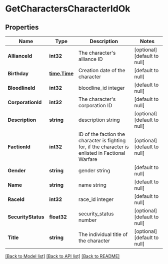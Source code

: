 # GetCharactersCharacterIdOk

## Properties
Name | Type | Description | Notes
------------ | ------------- | ------------- | -------------
**AllianceId** | **int32** | The character&#39;s alliance ID | [optional] [default to null]
**Birthday** | [**time.Time**](time.Time.md) | Creation date of the character | [default to null]
**BloodlineId** | **int32** | bloodline_id integer | [default to null]
**CorporationId** | **int32** | The character&#39;s corporation ID | [default to null]
**Description** | **string** | description string | [optional] [default to null]
**FactionId** | **int32** | ID of the faction the character is fighting for, if the character is enlisted in Factional Warfare | [optional] [default to null]
**Gender** | **string** | gender string | [default to null]
**Name** | **string** | name string | [default to null]
**RaceId** | **int32** | race_id integer | [default to null]
**SecurityStatus** | **float32** | security_status number | [optional] [default to null]
**Title** | **string** | The individual title of the character | [optional] [default to null]

[[Back to Model list]](../README.md#documentation-for-models) [[Back to API list]](../README.md#documentation-for-api-endpoints) [[Back to README]](../README.md)


